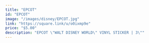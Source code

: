 ```yaml
---
title: "EPCOT"
id: "EPCOT"
image: "/images/disney/EPCOT.jpg"
link: "https://square.link/u/o0ixmp9e"
price: "$5.00"
description: "EPCOT \"WALT DISNEY WORLD\" VINYL STICKER | 3\""
---
```


